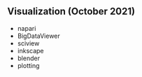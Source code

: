 ## Visualization (October 2021)

- napari
- BigDataViewer
- sciview
- inkscape
- blender
- plotting
